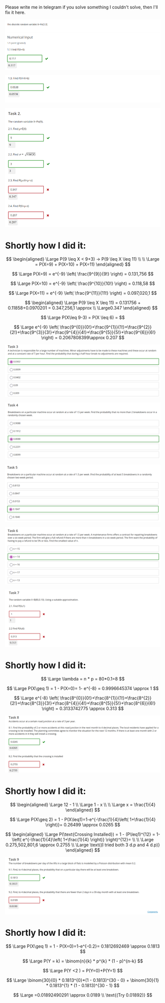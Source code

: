 Please write me in telegram  if you solve something I couldn't solve, then I'll fix it here.

![](../Pasted%20image%2020250102131844.png)

![](../Pasted%20image%2020250102131917.png)

![](../Pasted%20image%2020250102131933.png)

# Shortly how I did it:

$$
\begin{aligned}
\Large P(9 \leq X < 9+3) -> P(9 \leq X \leq 11) \\ \\
\Large = P(X=9) +  P(X=10) +  P(X=11) 
\end{aligned}
$$

$$
\Large P(X=9) = e^{-9} \left( \frac{9^{9}}{9!} \right) = 0.131,756
$$

$$
\Large P(X=10) = e^{-9} \left( \frac{9^{10}}{10!} \right) = 0.118,58
$$

$$
\Large P(X=11) = e^{-9} \left( \frac{9^{11}}{11!} \right) = 0.097,020,1
$$

$$
\begin{aligned}
\Large P(9 \leq X \leq 11) = 0.131756 + 0.11858+0.0970201 = 0.347,256,1 \approx \\ \Large0.347 
\end{aligned}
$$

$$
\Large P(X\leq 9-3) = P(X \leq 6) = 
$$

$$
\Large e^{-9} \left( \frac{9^{0}}{0!}+\frac{9^{1}}{1!}+\frac{9^{2}}{2!}+\frac{9^{3}}{3!}+\frac{9^{4}}{4!}+\frac{9^{5}}{5!}+\frac{9^{6}}{6!} \right) = 0.2067808399\approx 0.207
$$

![](../Pasted%20image%2020250102131952.png)

![](../Pasted%20image%2020250102132009.png)

![](../Pasted%20image%2020250102132024.png)

![](../Pasted%20image%2020250102132037.png)

![](../Pasted%20image%2020250102132051.png)
# Shortly how I did it:

$$
\Large \lambda = n * p = 80*0.1=8
$$

$$
\Large P(X\geq 1) = 1 - P(X=0)= 1- e^{-8} = 0.9996645374 \approx 1  
$$

$$
\Large e^{-8} \left( \frac{8^{0}}{0!}+\frac{8^{1}}{1!}+\frac{8^{2}}{2!}+\frac{8^{3}}{3!}+\frac{8^{4}}{4!}+\frac{8^{5}}{5!}+\frac{8^{6}}{6!} \right) = 0.3133742775 \approx 0.313
$$

![](../Pasted%20image%2020250102132129.png)
# Shortly how I did it:

$$
\begin{aligned}
\Large 12 - 1 \\
\Large 1 - x \\ \\
\Large x = \frac{1}{4}
\end{aligned}
$$

$$
\Large P(X\geq 2) = 1 - P(X\leq1)=1-e^{-\frac{1}{4}\left( 1+\frac{1}{4} \right)}= 0.26499 \approx 0.0265
$$

$$
\begin{aligned}
\Large P(\text{Crossing Installed}) = 1 - (P\leq1)^{12} = 1-\left( e^{-\frac{1}{4}\left( 1+\frac{1}{4} \right)} \right)^{12}=  \\ \\
\Large 0.275,502,801,6 \approx 0.2755 \\
\Large \text{(I tried both 3 d.p and 4 d.p)}
\end{aligned}
$$

![](../Pasted%20image%2020250102132140.png)
# Shortly how I did it:

$$
\Large P(X\geq 1) = 1 - P(X=0)=1-e^{-0.2}= 0.1812692469 \approx 0.1813
$$

$$
\Large P(Y = k) = \binom{n}{k} * p^{k} * (1 - p)^{n-k}
$$

$$
\Large P(Y <2 ) = P(Y=0)+P(Y=1)
$$

$$
\Large \binom{30}{0} * 0.1813^{0}*(1 - 0.1813)^{30 - 0} + \binom{30}{1} * 0.1813^{1} * (1 - 0.1813)^{30 - 1} 
$$

$$
\Large =0.01892490291 \approx 0.0189 \\
\text{(Try 0.01892)}
$$
